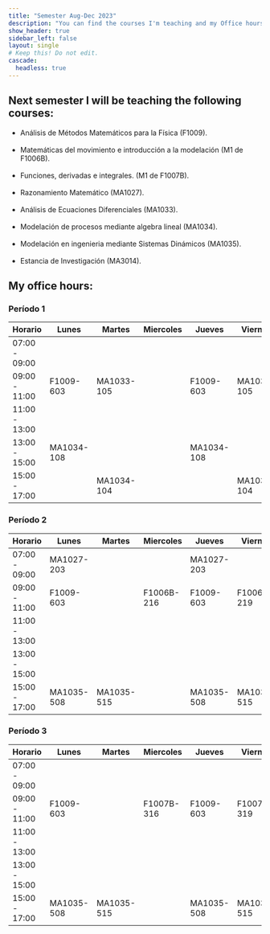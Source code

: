 ```yaml
---
title: "Semester Aug-Dec 2023"
description: "You can find the courses I'm teaching and my Office hours."
show_header: true
sidebar_left: false
layout: single
# Keep this! Do not edit.
cascade:
  headless: true
---
```


## Next semester I will be teaching the following courses:

<!-- this is a subheadline -->
-   Análisis de Métodos Matemáticos para la Física (F1009). <br/><br/>
-   Matemáticas del movimiento e introducción a la modelación (M1 de F1006B). <br/><br/>
-   Funciones, derivadas e integrales. (M1 de F1007B). <br/><br/>
-   Razonamiento Matemático (MA1027). <br/><br/>
-   Análisis de Ecuaciones Diferenciales (MA1033). <br/><br/>
-   Modelación de procesos mediante algebra lineal (MA1034). <br/><br/>
-   Modelación en ingenieria mediante Sistemas Dinámicos (MA1035). <br/><br/>
-   Estancia de Investigación (MA3014).

## My office hours:

### Período 1

| Horario | Lunes | Martes | Miercoles | Jueves | Viernes |
|-----|------|------|------|------|------|
| 07:00 - 09:00    |      |      |      |      |      |
| 09:00 - 11:00    |  F1009-603    |  MA1033-105    |      |  F1009-603    |  MA1033-105    |
| 11:00 - 13:00    |      |      |      |      |      |
| 13:00 - 15:00    |  MA1034-108    |      |      | MA1034-108     |      |
| 15:00 - 17:00    |      |   MA1034-104   |      |      |  MA1034-104    |

### Período 2

| Horario | Lunes | Martes | Miercoles | Jueves | Viernes |
|-----|-----|-----|-----|-----|-----|
| 07:00 - 09:00    |   MA1027-203   |      |      |   MA1027-203   |      |
| 09:00 - 11:00    |  F1009-603    |      | F1006B-216     |  F1009-603    |  F1006B-219    |
| 11:00 - 13:00    |      |      |      |      |      |
| 13:00 - 15:00    |      |      |      |      |      |
| 15:00 - 17:00    |  MA1035-508    | MA1035-515     |      |   MA1035-508   |  MA1035-515    |

### Período 3

| Horario | Lunes | Martes | Miercoles | Jueves | Viernes |
|-----|------|------|------|------|------|
| 07:00 - 09:00    |      |      |      |      |      |
| 09:00 - 11:00    |  F1009-603    |      | F1007B-316     |  F1009-603    |  F1007B-319    |
| 11:00 - 13:00    |      |      |      |      |      |
| 13:00 - 15:00    |      |      |      |      |      |
| 15:00 - 17:00    |  MA1035-508    | MA1035-515     |      |   MA1035-508   |  MA1035-515    |

